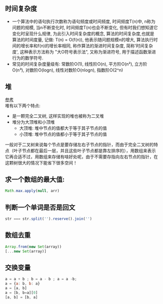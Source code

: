 ## 时间复杂度

* 一个算法中的语句执行次数称为语句频度或时间频度, 时间频度T(n)中, n称为问题的规模, 当n不断变化时, 时间频度T(n)也会不断变化, 但有时我们想知道它变化时呈现什么规律, 为此引入时间复杂度的概念, 算法的时间复杂度,也就是算法的时间度量, 记做: T(n) = O(f(n)), 他表示随问题规模n的增大, 算法执行时间的增长率和f(n)的增长率相同, 称作算法的渐进时间复杂度, 简称'时间复杂度', 这种表示方法称为 "大O符号表示法", 又称为渐进符号, 用于描述函数渐进行为的数学符号.
* 常见的时间复杂度量级有: 常数阶O(1), 线性阶O(n), 平方阶O(n²), 立方阶O(n³), 对数阶O(logn), 线性对数阶O(nlogn), 指数阶O(2^n)

## 堆
[参考](https://mp.weixin.qq.com/s/XG0hSN7I6LXNcpPJk7X2qA)  
堆有以下两个特点: 
* 是一颗完全二叉树, 这样实现的堆也被称为二叉堆
* 堆分为大顶堆和小顶堆
    * 大顶堆: 堆中节点的值都大于等于其子节点的值
    * 小顶堆: 堆中节点的值都小于等于其子节点的值  

一般对于二叉树来说每个节点是要存储左右子节点的指针，而由于完全二叉树的特点（叶子节点都在最后一层，并且这些叶子节点都是靠左排序的），用数组来表示它再合适不过，用数组来存储有啥好处呢，由于不需要存指向左右节点的指针，在这颗树很大的情况下能省下很多空间！


## 求一个数组的最大值: 
```js
Math.max.apply(null, arr)
```
## 判断一个单词是否是回文
```js
str === str.split('').reserve().join('')
```
## 数组去重
```js
Array.from(new Set(array))
[...new Set(array)]
```


## 交换变量
```js
a = a + b ; b = a - b ; a = a -b;
a = {a: b, b: a}
a = [a, b]
a = [b, b=a][0]
[a, b] = [b, a]
```

